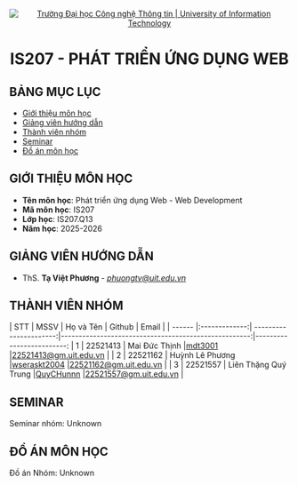 <p align="center">
  <a href="https://www.uit.edu.vn/" title="Trường Đại học Công nghệ Thông tin" style="border: 5;">
    <img src="https://i.imgur.com/WmMnSRt.png" alt="Trường Đại học Công nghệ Thông tin | University of Information Technology">
  </a>
</p>

<!-- Title -->
<h1 align="center"><b>IS207 - PHÁT TRIỂN ỨNG DỤNG WEB</b></h1>

## BẢNG MỤC LỤC

- [ Giới thiệu môn học](#gioithieumonhoc)
- [ Giảng viên hướng dẫn](#giangvien)
- [ Thành viên nhóm](#thanhvien)
- [ Seminar](#seminar)
- [ Đồ án môn học](#doan)

## GIỚI THIỆU MÔN HỌC

<a name="gioithieumonhoc"></a>

- **Tên môn học**: Phát triển ứng dụng Web - Web Development
- **Mã môn học**: IS207
- **Lớp học**: IS207.Q13
- **Năm học**: 2025-2026

## GIẢNG VIÊN HƯỚNG DẪN

<a name="giangvien"></a>

- ThS. **Tạ Việt Phương** - *phuongtv@uit.edu.vn*

## THÀNH VIÊN NHÓM

<a name="thanhvien"></a>
| STT | MSSV | Họ và Tên | Github | Email |
| ------ |:-------------:| ----------------------:|-----------------------------------------------------:|-------------------------:
| 1 | 22521413 | Mai Đức Thịnh |[mdt3001](https://github.com/mdt3001) |22521413@gm.uit.edu.vn |
| 2 | 22521162 | Huỳnh Lê Phương |[wseraskt2004](https://github.com/wseraskt2004) |22521162@gm.uit.edu.vn |
| 3 | 22521557 | Liên Thặng Quý Trung |[QuyCHunnn](https://github.com/QuyCHunnn) |22521557@gm.uit.edu.vn |

## SEMINAR

<a name="seminar"></a>
Seminar nhóm: Unknown

## ĐỒ ÁN MÔN HỌC

<a name="doan"></a>
Đồ án Nhóm: Unknown
